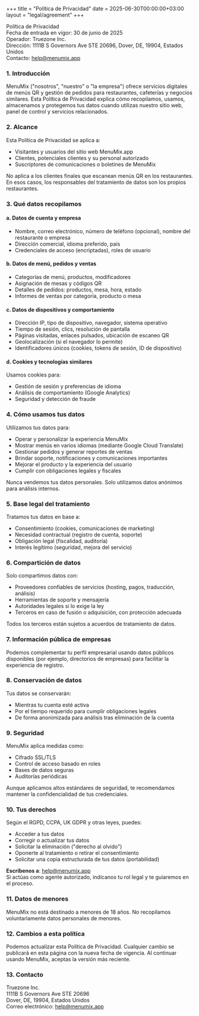 +++
title = "Política de Privacidad"
date = 2025-06-30T00:00:00+03:00
layout = "legal/agreement"
+++

Política de Privacidad  
Fecha de entrada en vigor: 30 de junio de 2025  
Operador: Truezone Inc.  
Dirección: 1111B S Governors Ave STE 20696, Dover, DE, 19904, Estados Unidos  
Contacto: help@menumix.app

### 1. Introducción  
MenuMix ("nosotros", "nuestro" o "la empresa") ofrece servicios digitales de menús QR y gestión de pedidos para restaurantes, cafeterías y negocios similares. Esta Política de Privacidad explica cómo recopilamos, usamos, almacenamos y protegemos tus datos cuando utilizas nuestro sitio web, panel de control y servicios relacionados.

### 2. Alcance  
Esta Política de Privacidad se aplica a:  
- Visitantes y usuarios del sitio web MenuMix.app  
- Clientes, potenciales clientes y su personal autorizado  
- Suscriptores de comunicaciones o boletines de MenuMix  

No aplica a los clientes finales que escanean menús QR en los restaurantes. En esos casos, los responsables del tratamiento de datos son los propios restaurantes.

### 3. Qué datos recopilamos

#### a. Datos de cuenta y empresa  
- Nombre, correo electrónico, número de teléfono (opcional), nombre del restaurante o empresa  
- Dirección comercial, idioma preferido, país  
- Credenciales de acceso (encriptadas), roles de usuario  

#### b. Datos de menú, pedidos y ventas  
- Categorías de menú, productos, modificadores  
- Asignación de mesas y códigos QR  
- Detalles de pedidos: productos, mesa, hora, estado  
- Informes de ventas por categoría, producto o mesa  

#### c. Datos de dispositivos y comportamiento  
- Dirección IP, tipo de dispositivo, navegador, sistema operativo  
- Tiempo de sesión, clics, resolución de pantalla  
- Páginas visitadas, enlaces pulsados, ubicación de escaneo QR  
- Geolocalización (si el navegador lo permite)  
- Identificadores únicos (cookies, tokens de sesión, ID de dispositivo)  

#### d. Cookies y tecnologías similares  
Usamos cookies para:  
- Gestión de sesión y preferencias de idioma  
- Análisis de comportamiento (Google Analytics)  
- Seguridad y detección de fraude  

### 4. Cómo usamos tus datos  
Utilizamos tus datos para:  
- Operar y personalizar la experiencia MenuMix  
- Mostrar menús en varios idiomas (mediante Google Cloud Translate)  
- Gestionar pedidos y generar reportes de ventas  
- Brindar soporte, notificaciones y comunicaciones importantes  
- Mejorar el producto y la experiencia del usuario  
- Cumplir con obligaciones legales y fiscales  

Nunca vendemos tus datos personales. Solo utilizamos datos anónimos para análisis internos.

### 5. Base legal del tratamiento  
Tratamos tus datos en base a:  
- Consentimiento (cookies, comunicaciones de marketing)  
- Necesidad contractual (registro de cuenta, soporte)  
- Obligación legal (fiscalidad, auditoría)  
- Interés legítimo (seguridad, mejora del servicio)

### 6. Compartición de datos  
Solo compartimos datos con:  
- Proveedores confiables de servicios (hosting, pagos, traducción, análisis)  
- Herramientas de soporte y mensajería  
- Autoridades legales si lo exige la ley  
- Terceros en caso de fusión o adquisición, con protección adecuada  

Todos los terceros están sujetos a acuerdos de tratamiento de datos.

### 7. Información pública de empresas  
Podemos complementar tu perfil empresarial usando datos públicos disponibles (por ejemplo, directorios de empresas) para facilitar la experiencia de registro.

### 8. Conservación de datos  
Tus datos se conservarán:  
- Mientras tu cuenta esté activa  
- Por el tiempo requerido para cumplir obligaciones legales  
- De forma anonimizada para análisis tras eliminación de la cuenta

### 9. Seguridad  
MenuMix aplica medidas como:  
- Cifrado SSL/TLS  
- Control de acceso basado en roles  
- Bases de datos seguras  
- Auditorías periódicas  

Aunque aplicamos altos estándares de seguridad, te recomendamos mantener la confidencialidad de tus credenciales.

### 10. Tus derechos  
Según el RGPD, CCPA, UK GDPR y otras leyes, puedes:  
- Acceder a tus datos  
- Corregir o actualizar tus datos  
- Solicitar la eliminación ("derecho al olvido")  
- Oponerte al tratamiento o retirar el consentimiento  
- Solicitar una copia estructurada de tus datos (portabilidad)  

**Escríbenos a**: help@menumix.app  
Si actúas como agente autorizado, indícanos tu rol legal y te guiaremos en el proceso.

### 11. Datos de menores  
MenuMix no está destinado a menores de 18 años. No recopilamos voluntariamente datos personales de menores.

### 12. Cambios a esta política  
Podemos actualizar esta Política de Privacidad. Cualquier cambio se publicará en esta página con la nueva fecha de vigencia. Al continuar usando MenuMix, aceptas la versión más reciente.

### 13. Contacto  
Truezone Inc.  
1111B S Governors Ave STE 20696  
Dover, DE, 19904, Estados Unidos  
Correo electrónico: help@menumix.app
